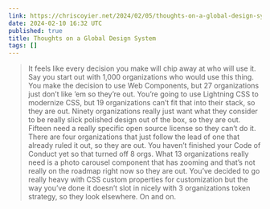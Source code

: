 ```yaml
---
link: https://chriscoyier.net/2024/02/05/thoughts-on-a-global-design-system/
date: 2024-02-10 16:32 UTC
published: true
title: Thoughts on a Global Design System
tags: []
---
```


> It feels like every decision you make will chip away at who will use it. Say you start out with 1,000 organizations who would use this thing. You make the decision to use Web Components, but 27 organizations just don’t like ’em so they’re out. You’re going to use Lightning CSS to modernize CSS, but 19 organizations can’t fit that into their stack, so they are out. Ninety organizations really just want what they consider to be really slick polished design out of the box, so they are out. Fifteen need a really specific open source license so they can’t do it. There are four organizations that just follow the lead of one that already ruled it out, so they are out. You haven’t finished your Code of Conduct yet so that turned off 8 orgs. What 13 organizations really need is a photo carousel component that has zooming and that’s not really on the roadmap right now so they are out. You’ve decided to go really heavy with CSS custom properties for customization but the way you’ve done it doesn’t slot in nicely with 3 organizations token strategy, so they look elsewhere. On and on.
